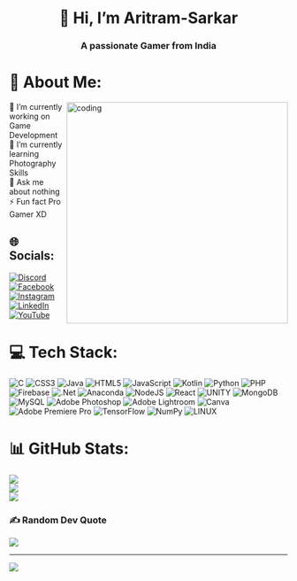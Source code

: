 <!---
- 👋 Hi, I’m @Aritram-Sarkar
- 👀 I’m interested in New things
- 🌱 I’m currently learning ...
- 💞️ I’m looking to collaborate on Web Development
- 📫 How to reach me ...
Aritram-Sarkar/Aritram-Sarkar is a ✨ special ✨ repository because its `README.md` (this file) appears on your GitHub profile.
You can click the Preview link to take a look at your changes.
--->
<h1 align="center"> 👋 Hi, I’m Aritram-Sarkar</h1>
<h3 align="center"> A passionate Gamer from India

# 💫 About Me:
<img align="right" alt="coding" width="400" src="[https://github.com/DevMoonTv](https://github.com/marcelo-rafael)">
🔭 I’m currently working on Game Development<br>🌱 I’m currently learning Photography Skills<br>💬 Ask me about nothing<br>⚡ Fun fact Pro Gamer XD


## 🌐 Socials:
[![Discord](https://img.shields.io/badge/Discord-%237289DA.svg?logo=discord&logoColor=white)](https://discord.gg/zuTQCywcAY) [![Facebook](https://img.shields.io/badge/Facebook-%231877F2.svg?logo=Facebook&logoColor=white)](https://facebook.com/aritram.sarkar.26) [![Instagram](https://img.shields.io/badge/Instagram-%23E4405F.svg?logo=Instagram&logoColor=white)](https://instagram.com/aritram_26) [![LinkedIn](https://img.shields.io/badge/LinkedIn-%230077B5.svg?logo=linkedin&logoColor=white)](https://linkedin.com/in/aritram-sarkar) [![YouTube](https://img.shields.io/badge/YouTube-%23FF0000.svg?logo=YouTube&logoColor=white)](https://youtube.com/@GamersCafe01) 

# 💻 Tech Stack:
![C](https://img.shields.io/badge/c-%2300599C.svg?style=plastic&logo=c&logoColor=white) ![CSS3](https://img.shields.io/badge/css3-%231572B6.svg?style=plastic&logo=css3&logoColor=white) ![Java](https://img.shields.io/badge/java-%23ED8B00.svg?style=plastic&logo=java&logoColor=white) ![HTML5](https://img.shields.io/badge/html5-%23E34F26.svg?style=plastic&logo=html5&logoColor=white) ![JavaScript](https://img.shields.io/badge/javascript-%23323330.svg?style=plastic&logo=javascript&logoColor=%23F7DF1E) ![Kotlin](https://img.shields.io/badge/kotlin-%230095D5.svg?style=plastic&logo=kotlin&logoColor=white) ![Python](https://img.shields.io/badge/python-3670A0?style=plastic&logo=python&logoColor=ffdd54) ![PHP](https://img.shields.io/badge/php-%23777BB4.svg?style=plastic&logo=php&logoColor=white) ![Firebase](https://img.shields.io/badge/firebase-%23039BE5.svg?style=plastic&logo=firebase) ![.Net](https://img.shields.io/badge/.NET-5C2D91?style=plastic&logo=.net&logoColor=white) ![Anaconda](https://img.shields.io/badge/Anaconda-%2344A833.svg?style=plastic&logo=anaconda&logoColor=white) ![NodeJS](https://img.shields.io/badge/node.js-6DA55F?style=plastic&logo=node.js&logoColor=white) ![React](https://img.shields.io/badge/react-%2320232a.svg?style=plastic&logo=react&logoColor=%2361DAFB) ![UNITY](https://img.shields.io/badge/Unity-%2320232a.svg?style=plastic&logo=unity&logoColor=white) ![MongoDB](https://img.shields.io/badge/MongoDB-%234ea94b.svg?style=plastic&logo=mongodb&logoColor=white) ![MySQL](https://img.shields.io/badge/mysql-%2300f.svg?style=plastic&logo=mysql&logoColor=white) ![Adobe Photoshop](https://img.shields.io/badge/adobephotoshop-%2331A8FF.svg?style=plastic&logo=adobephotoshop&logoColor=white) ![Adobe Lightroom](https://img.shields.io/badge/Adobe%20Lightroom-31A8FF.svg?style=plastic&logo=Adobe%20Lightroom&logoColor=white) ![Canva](https://img.shields.io/badge/Canva-%2300C4CC.svg?style=plastic&logo=Canva&logoColor=white) ![Adobe Premiere Pro](https://img.shields.io/badge/Adobe%20Premiere%20Pro-9999FF.svg?style=plastic&logo=Adobe%20Premiere%20Pro&logoColor=white) ![TensorFlow](https://img.shields.io/badge/TensorFlow-%23FF6F00.svg?style=plastic&logo=TensorFlow&logoColor=white) ![NumPy](https://img.shields.io/badge/numpy-%23013243.svg?style=plastic&logo=numpy&logoColor=white) ![LINUX](https://img.shields.io/badge/Linux-FCC624?style=plastic&logo=linux&logoColor=black)
# 📊 GitHub Stats:
![](https://github-readme-stats.vercel.app/api?username=Aritram-Sarkar&theme=radical&hide_border=false&include_all_commits=false&count_private=false)<br/>
![](https://github-readme-streak-stats.herokuapp.com/?user=Aritram-Sarkar&theme=radical&hide_border=false)<br/>
![](https://github-readme-stats.vercel.app/api/top-langs/?username=Aritram-Sarkar&theme=radical&hide_border=false&include_all_commits=false&count_private=false&layout=compact)

### ✍️ Random Dev Quote
![](https://quotes-github-readme.vercel.app/api?type=horizontal&theme=radical)

---
[![](https://visitcount.itsvg.in/api?id=Aritram-Sarkar&icon=0&color=5)](https://visitcount.itsvg.in)

<!-- Proudly created with GPRM ( https://gprm.itsvg.in ) -->
